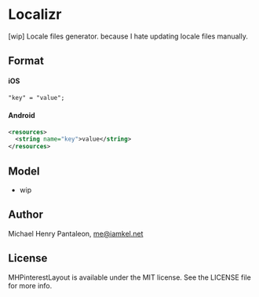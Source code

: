 # Localizr
[wip] Locale files generator. because I hate updating locale files manually.


## Format

#### iOS

```txt
"key" = "value";
```

#### Android

```xml
<resources>
  <string name="key">value</string>
</resources>
```

## Model
- wip


## Author

Michael Henry Pantaleon, me@iamkel.net

## License

MHPinterestLayout is available under the MIT license. See the LICENSE file for more info.
